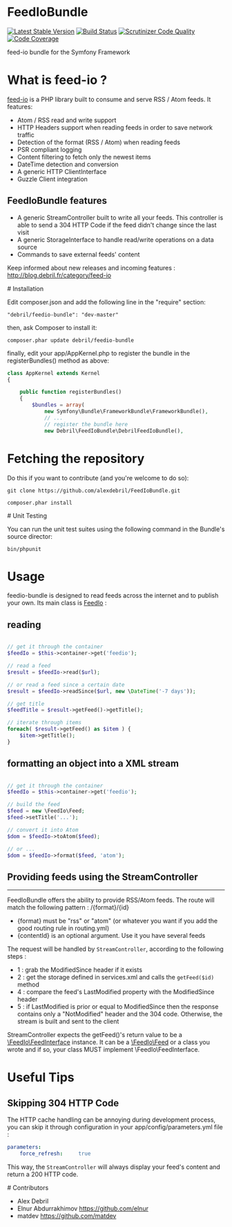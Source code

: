 # FeedIoBundle

[![Latest Stable Version](https://poser.pugx.org/debril/feedio-bundle/v/stable.svg)](https://packagist.org/packages/debril/feedio-bundle)
[![Build Status](https://travis-ci.org/alexdebril/FeedIoBundle.svg)](http://travis-ci.org/alexdebril/feedio-bundle)
[![Scrutinizer Code Quality](https://scrutinizer-ci.com/g/alexdebril/FeedIoBundle/badges/quality-score.png?b=master)](https://scrutinizer-ci.com/g/alexdebril/FeedIoBundle/?branch=master)
[![Code Coverage](https://scrutinizer-ci.com/g/alexdebril/FeedIoBundle/badges/coverage.png?b=master)](https://scrutinizer-ci.com/g/alexdebril/FeedIoBundle/?branch=master)

feed-io bundle for the Symfony Framework

# What is feed-io ?

[feed-io](https://github.com/alexdebril/feed-io) is a PHP library built to consume and serve RSS / Atom feeds. It features:

- Atom / RSS read and write support
- HTTP Headers support when reading feeds in order to save network traffic
- Detection of the format (RSS / Atom) when reading feeds
- PSR compliant logging
- Content filtering to fetch only the newest items
- DateTime detection and conversion
- A generic HTTP ClientInterface
- Guzzle Client integration

## FeedIoBundle features

- A generic StreamController built to write all your feeds. This controller is able to send a 304 HTTP Code if the feed didn't change since the last visit
- A generic StorageInterface to handle read/write operations on a data source
- Commands to save external feeds' content

Keep informed about new releases and incoming features : http://blog.debril.fr/category/feed-io

# Installation

Edit composer.json and add the following line in the "require" section:

    "debril/feedio-bundle": "dev-master"

then, ask Composer to install it:

    composer.phar update debril/feedio-bundle
    
finally, edit your app/AppKernel.php to register the bundle in the registerBundles() method as above:


```php
class AppKernel extends Kernel
{

    public function registerBundles()
    {
        $bundles = array(
            new Symfony\Bundle\FrameworkBundle\FrameworkBundle(),
            // ...
            // register the bundle here
            new Debril\FeedIoBundle\DebrilFeedIoBundle(),
```

# Fetching the repository

Do this if you want to contribute (and you're welcome to do so):

    git clone https://github.com/alexdebril/FeedIoBundle.git

    composer.phar install

# Unit Testing

You can run the unit test suites using the following command in the Bundle's source director:

    bin/phpunit

Usage
=====

feedio-bundle is designed to read feeds across the internet and to publish your own. Its main class is [FeedIo](https://github.com/alexdebril/feed-io/blob/master/src/FeedIo/FeedIo.php) :

## reading

```php

// get it through the container
$feedIo = $this->container->get('feedio');

// read a feed
$result = $feedIo->read($url);

// or read a feed since a certain date
$result = $feedIo->readSince($url, new \DateTime('-7 days'));

// get title
$feedTitle = $result->getFeed()->getTitle();

// iterate through items
foreach( $result->getFeed() as $item ) {
    $item->getTitle();
}

```

## formatting an object into a XML stream

```php

// get it through the container
$feedIo = $this->container->get('feedio');

// build the feed
$feed = new \FeedIo\Feed;
$feed->setTitle('...');

// convert it into Atom
$dom = $feedIo->toAtom($feed);

// or ...
$dom = $feedIo->format($feed, 'atom');

```

## Providing feeds using the StreamController
----------------
FeedIoBundle offers the ability to provide RSS/Atom feeds. The route will match the following pattern : /{format}/{id}

- {format} must be "rss" or "atom" (or whatever you want if you add the good routing rule in routing.yml)
- {contentId} is an optional argument. Use it you have several feeds

The request will be handled by `StreamController`, according to the following steps :

- 1 : grab the ModifiedSince header if it exists
- 2 : get the storage defined in services.xml and calls the `getFeed($id)` method
- 4 : compare the feed's LastModified property with the ModifiedSince header
- 5 : if LastModified is prior or equal to ModifiedSince then the response contains only a "NotModified" header and the 304 code. Otherwise, the stream is built and sent to the client

StreamController expects the getFeed()'s return value to be a [\FeedIo\FeedInterface](https://github.com/alexdebril/feed-io/blob/master/src/FeedIo/FeedInterface.php) instance. It can be a [\FeedIo\Feed](https://github.com/alexdebril/feed-io/blob/master/src/FeedIo/Feed.php) or a class you wrote and if so, your class MUST implement \FeedIo\FeedInterface.

# Useful Tips

## Skipping 304 HTTP Code

The HTTP cache handling can be annoying during development process, you can skip it through configuration in your app/config/parameters.yml file :

```yml
parameters:
    force_refresh:     true
```

This way, the `StreamController` will always display your feed's content and return a 200 HTTP code.

# Contributors

* Alex Debril
* Elnur Abdurrakhimov https://github.com/elnur
* matdev https://github.com/matdev
